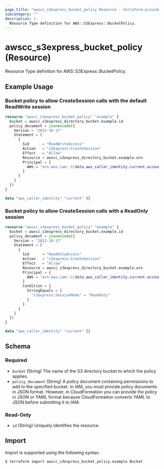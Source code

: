 ```yaml
---
page_title: "awscc_s3express_bucket_policy Resource - terraform-provider-awscc"
subcategory: ""
description: |-
  Resource Type definition for AWS::S3Express::BucketPolicy.
---
```


# awscc_s3express_bucket_policy (Resource)

Resource Type definition for AWS::S3Express::BucketPolicy.

## Example Usage

### Bucket policy to allow CreateSession calls with the default ReadWrite session

```terraform
resource "awscc_s3express_bucket_policy" "example" {
  bucket = awscc_s3express_directory_bucket.example.id
  policy_document = jsonencode({
    Version = "2012-10-17"
    Statement = [
      {
        Sid      = "ReadWriteAccess"
        Action   = "s3express:CreateSession"
        Effect   = "Allow"
        Resource = awscc_s3express_directory_bucket.example.arn
        Principal = {
          AWS = "arn:aws:iam::${data.aws_caller_identity.current.account_id}:root"
        }
      }
    ]
  })
}

data "aws_caller_identity" "current" {}
```

### Bucket policy to allow CreateSession calls with a ReadOnly session

```terraform
resource "awscc_s3express_bucket_policy" "example" {
  bucket = awscc_s3express_directory_bucket.example.id
  policy_document = jsonencode({
    Version = "2012-10-17"
    Statement = [
      {
        Sid      = "ReadOnlyAccess"
        Action   = "s3express:CreateSession"
        Effect   = "Allow"
        Resource = awscc_s3express_directory_bucket.example.arn
        Principal = {
          AWS = "arn:aws:iam::${data.aws_caller_identity.current.account_id}:root"
        }
        Condition = {
          StringEquals = {
            "s3express:SessionMode" = "ReadOnly"
          }
        }
      }
    ]
  })
}

data "aws_caller_identity" "current" {}
```

<!-- schema generated by tfplugindocs -->
## Schema

### Required

- `bucket` (String) The name of the S3 directory bucket to which the policy applies.
- `policy_document` (String) A policy document containing permissions to add to the specified bucket. In IAM, you must provide policy documents in JSON format. However, in CloudFormation you can provide the policy in JSON or YAML format because CloudFormation converts YAML to JSON before submitting it to IAM.

### Read-Only

- `id` (String) Uniquely identifies the resource.

## Import

Import is supported using the following syntax:

```shell
$ terraform import awscc_s3express_bucket_policy.example Bucket
```
